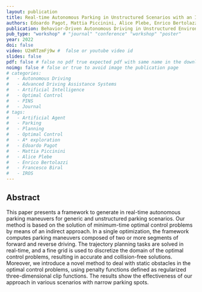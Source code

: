 ```yaml
---
layout: publication
title: Real-time Autonomous Parking in Unstructured Scenarios with an Indirect Optimal Control Approach
authors: Edoardo Pagot, Mattia Piccinini, Alice Plebe, Enrico Bertolazzi, Francesco Biral
publication: Behavior-Driven Autonomous Driving in Unstructured Environments (BADUE), IEEE/RSJ International Conference on Intelligent Robots and Systems (IROS)
pub_type: "workshop" # "journal" "conference" "workshop" "poster"
year: 2022
doi: false
video: U2mRTzmFj9w #  false or youtube video id
slides: false
pdf: false # false no pdf true expected pdf with same name in the download folder
noimg: false # false or true to avoid image the publication page
# categories:
#   - Autonomous Driving
#   - Advanced Driving Assistance Systems
#   - Artificial Intelligence
#   - Optimal Control
#   - PINS
#   - Journal
# tags:
#   - Artificial Agent
#   - Parking
#   - Planning
#   - Optimal Control
#   - A* exploration
#   - Edoardo Pagot
#   - Mattia Piccinini
#   - Alice Plebe
#   - Enrico Bertolazzi
#   - Francesco Biral
#   - IROS
---
```


## Abstract <!-- omit in toc -->

This paper presents a framework to generate in real-time autonomous parking maneuvers for generic and unstructured parking scenarios. Our method is based on the solution of minimum-time optimal control problems by means of an indirect approach. In a single optimization, the framework computes parking maneuvers composed of two or more segments of forward and reverse driving. The trajectory planning tasks are solved in real-time, and a fine grid is used to discretize the domain of the optimal control problems, resulting in accurate and collision-free solutions. Moreover, we introduce a novel method to deal with static obstacles in the optimal control problems, using penalty functions defined as regularized three-dimensional clip functions. The results show the effectiveness of our approach in various scenarios with narrow parking spots.
